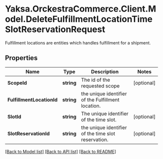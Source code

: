 # Yaksa.OrckestraCommerce.Client.Model.DeleteFulfillmentLocationTimeSlotReservationRequest
Fulfillment locations are entities which handles fulfillment for a shipment.

## Properties

Name | Type | Description | Notes
------------ | ------------- | ------------- | -------------
**ScopeId** | **string** | The id of the requested scope | [optional] 
**FulfillmentLocationId** | **string** | the unique identifier of the Fulfillment location. | 
**SlotId** | **string** | The unique identifier of the time slot. | [optional] 
**SlotReservationId** | **string** | the unique identifier of the time slot reservation. | [optional] 

[[Back to Model list]](../README.md#documentation-for-models) [[Back to API list]](../README.md#documentation-for-api-endpoints) [[Back to README]](../README.md)

